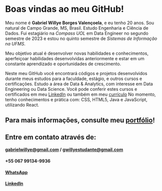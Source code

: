 # Boas vindas ao meu GitHub!

Meu nome é **Gabriel Willye Borges Valençoela**, e eu tenho 20 anos. Sou natural de Campo Grande, MS, Brasil. Estudo Engenharia e Ciência de Dados. Fui estagiário na _Compass UOL_ em Data Engineer no segundo semestre de 2023 e estou no quinto semestre de _Sistemas de Informação na UFMS_.

Meu objetivo atual é desenvolver novas habilidades e conhecimentos, aperfeiçoar habilidades desenvolvidas anteriormente e estar em um constante aprendizado e oportunidades de crescimento.

Neste meu GitHub você encontrará códigos e projetos desenvolvidos durante meus estudos para a faculdade, estágio, e outros cursos e certificações. Estudo a área de Data & Analytics, com interesse em Data Engineering ou Data Science. Você pode conferir estes cursos e certificados em meu [LinkedIn](https://www.linkedin.com/in/gabrielwillye/) ou também em meu [currículo](https://https://github.com/gwillye/GWillye/blob/main/Curr%C3%ADculo%20Gabriel%20Willye.pdf)
No momento, tenho conhecimentos e prática com: CSS, HTML5, Java e JavaScript, utilizando React. 

## Para mais informações, consulte meu [portfólio](https://gwillye.github.io)!

## Entre em contato através de:
#### gabrielwillye@gmail.com / gwillyestudante@gmail.com
#### +55 067 99134-9936
#### [WhatsApp](https://api.whatsapp.com/send/?phone=%2B55067991349936&text&type=phone_number&app_absent=0)
#### [LinkedIn](https://www.linkedin.com/in/gabrielwillye/)
